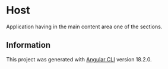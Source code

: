 # Host

Application having in the main content area one of the sections.

## Information

This project was generated with [Angular CLI](https://github.com/angular/angular-cli) version 18.2.0.
